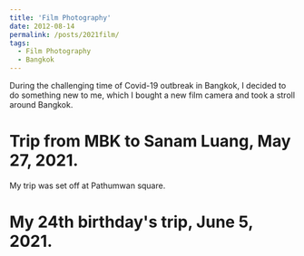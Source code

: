 ```yaml
---
title: 'Film Photography'
date: 2012-08-14
permalink: /posts/2021film/
tags:
  - Film Photography
  - Bangkok
---
```


During the challenging time of Covid-19 outbreak in Bangkok, I decided to do something new to me, which I bought a new film camera and took a stroll around Bangkok.

Trip from MBK to Sanam Luang, May 27, 2021.
======
My trip was set off at Pathumwan square.


My 24th birthday's trip, June 5, 2021.
======
